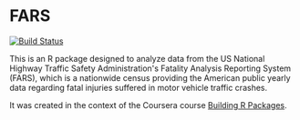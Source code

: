 # FARS

[![Build Status](https://travis-ci.org/kfull/fars.svg?branch=master)](https://travis-ci.org/kfull/fars)

This is an R package designed to analyze data from the US National Highway Traffic Safety Administration's Fatality Analysis Reporting System (FARS), which is a nationwide census providing the American public yearly data regarding fatal injuries suffered in motor vehicle traffic crashes.

It was created in the context of the Coursera course [Building R Packages](https://www.coursera.org/learn/r-packages/home).
